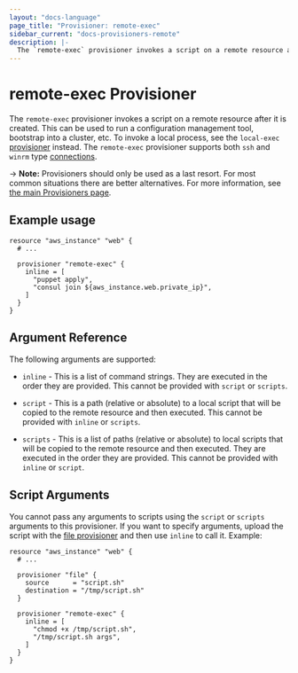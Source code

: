 ```yaml
---
layout: "docs-language"
page_title: "Provisioner: remote-exec"
sidebar_current: "docs-provisioners-remote"
description: |-
  The `remote-exec` provisioner invokes a script on a remote resource after it is created. This can be used to run a configuration management tool, bootstrap into a cluster, etc. To invoke a local process, see the `local-exec` provisioner instead. The `remote-exec` provisioner supports both `ssh` and `winrm` type connections.
---
```


# remote-exec Provisioner

The `remote-exec` provisioner invokes a script on a remote resource after it
is created. This can be used to run a configuration management tool, bootstrap
into a cluster, etc. To invoke a local process, see the `local-exec`
[provisioner](/docs/provisioners/local-exec.html) instead. The `remote-exec`
provisioner supports both `ssh` and `winrm` type [connections](/docs/provisioners/connection.html).

-> **Note:** Provisioners should only be used as a last resort. For most
common situations there are better alternatives. For more information, see
[the main Provisioners page](./).

## Example usage

```hcl
resource "aws_instance" "web" {
  # ...

  provisioner "remote-exec" {
    inline = [
      "puppet apply",
      "consul join ${aws_instance.web.private_ip}",
    ]
  }
}
```

## Argument Reference

The following arguments are supported:

* `inline` - This is a list of command strings. They are executed in the order
  they are provided. This cannot be provided with `script` or `scripts`.

* `script` - This is a path (relative or absolute) to a local script that will
  be copied to the remote resource and then executed. This cannot be provided
  with `inline` or `scripts`.

* `scripts` - This is a list of paths (relative or absolute) to local scripts
  that will be copied to the remote resource and then executed. They are executed
  in the order they are provided. This cannot be provided with `inline` or `script`.

## Script Arguments

You cannot pass any arguments to scripts using the `script` or
`scripts` arguments to this provisioner. If you want to specify arguments,
upload the script with the
[file provisioner](/docs/provisioners/file.html)
and then use `inline` to call it. Example:

```hcl
resource "aws_instance" "web" {
  # ...

  provisioner "file" {
    source      = "script.sh"
    destination = "/tmp/script.sh"
  }

  provisioner "remote-exec" {
    inline = [
      "chmod +x /tmp/script.sh",
      "/tmp/script.sh args",
    ]
  }
}
```

